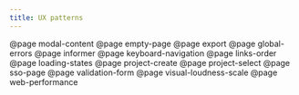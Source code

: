 ```yaml
---
title: UX patterns
---
```


@page modal-content
@page empty-page
@page export
@page global-errors
@page informer
@page keyboard-navigation
@page links-order
@page loading-states
@page project-create
@page project-select
@page sso-page
@page validation-form
@page visual-loudness-scale
@page web-performance

<!-- @page go-to -->
<!-- @page email-newsletter -->
<!--@page import-export-->
<!--@page landing-->
<!--@page limits-->
<!--@page setup-account-->
<!-- @page sharing -->
<!--@page confirm-cancel-->
